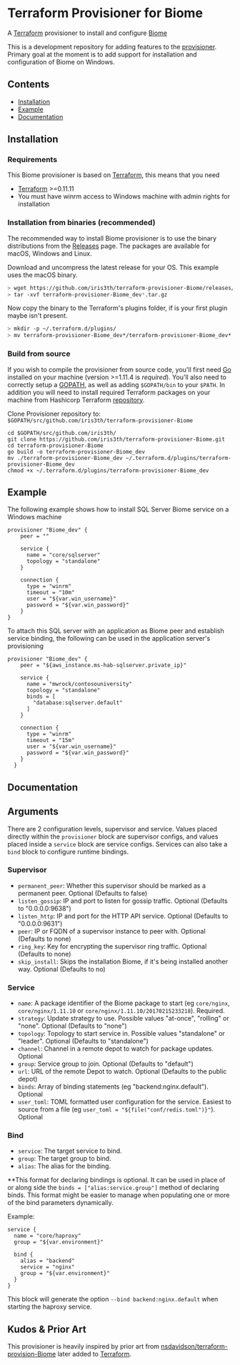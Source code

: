 
# Terraform Provisioner for Biome
A [Terraform](https://terraform.io) provisioner to install and configure [Biome](https://Biome.sh)

This is a development repository for adding features to the [provisioner](https://github.com/hashicorp/terraform/tree/master/builtin/provisioners/Biome). Primary goal at the moment is to add support for installation and configuration of Biome on Windows.

Contents
--------

* [Installation](#installation)
* [Example](#example)
* [Documentation](#documentation)


Installation
------------

### Requirements

This Biome provisioner is based on [Terraform](https://www.terraform.io), this means that you need


- [Terraform](https://www.terraform.io/downloads.html) >=0.11.11
- You must have winrm access to Windows machine with admin rights for installation

### Installation from binaries (recommended)

The recommended way to install Biome provisioner is to use the binary distributions from the [Releases](https://github.com/iris3th/terraform-provisioner-Biome/releases) page. The packages are available for macOS, Windows and Linux.

Download and uncompress the latest release for your OS. This example uses the macOS binary.

```sh
> wget https://github.com/iris3th/terraform-provisioner-Biome/releases/download/0.1/terraform-provisioner-Biome_dev_v0.1_darwin_amd64.tar.gz
> tar -xvf terraform-provisioner-Biome_dev*.tar.gz
```

Now copy the binary to the Terraform's plugins folder, if is your first plugin maybe isn't present.

```sh
> mkdir -p ~/.terraform.d/plugins/
> mv terraform-provisioner-Biome_dev*/terraform-provisioner-Biome_dev* ~/.terraform.d/plugins/
```

### Build from source

If you wish to compile the provisioner from source code, you'll first need [Go](http://www.golang.org) installed on your machine (version >=1.11.4 is *required*). You'll also need to correctly setup a [GOPATH](http://golang.org/doc/code.html#GOPATH), as well as adding `$GOPATH/bin` to your `$PATH`. In addition you will need to install required Terraform packages on your machine from Hashicorp Terraform [repository](https://github.com/hashicorp/terraform).

Clone Provisioner repository to: `$GOPATH/src/github.com/iris3th/terraform-provisioner-Biome`

```
cd $GOPATH/src/github.com/iris3th/
git clone https://github.com/iris3th/terraform-provisioner-Biome.git
cd terraform-provisioner-Biome
go build -o terraform-provisioner-Biome_dev
mv ./terraform-provisioner-Biome_dev ~/.terraform.d/plugins/terraform-provisioner-Biome_dev
chmod +x ~/.terraform.d/plugins/terraform-provisioner-Biome_dev
```


Example
--------
The following example shows how to install SQL Server Biome service on a Windows machine

```
provisioner "Biome_dev" {
    peer = ""

    service {
      name = "core/sqlserver"
      topology = "standalone"
    }

    connection {
      type = "winrm"
      timeout = "10m"
      user = "${var.win_username}"
      password = "${var.win_password}"
    }
}
```

To attach this SQL server with an application as Biome peer and establish service binding, the following can be used in the application server's provisioning

```
provisioner "Biome_dev" {
    peer = "${aws_instance.ms-hab-sqlserver.private_ip}"

    service {
      name = "mwrock/contosouniversity"
      topology = "standalone"
      binds = [
        "database:sqlserver.default"
      ]
    }

    connection {
      type = "winrm"
      timeout = "15m"
      user = "${var.win_username}"
      password = "${var.win_password}"
    }
  }
 ```

Documentation
--------
## Arguments
There are 2 configuration levels, supervisor and service.  Values placed directly within the `provisioner` block are supervisor configs, and values placed inside a `service` block are service configs.  Services can also take a `bind` block to configure runtime bindings.

### Supervisor
* `permanent_peer`: Whether this supervisor should be marked as a permanent peer. Optional (Defaults to false)
* `listen_gossip`: IP and port to listen for gossip traffic.  Optional (Defaults to "0.0.0.0:9638")
* `listen_http`: IP and port for the HTTP API service.  Optional (Defaults to "0.0.0.0:9631")
* `peer`: IP or FQDN of a supervisor instance to peer with.  Optional (Defaults to none)
* `ring_key`: Key for encrypting the supervisor ring traffic.  Optional (Defaults to none)
* `skip_install`: Skips the installation Biome, if it's being installed another way.  Optional (Defaults to no)
### Service
* `name`: A package identifier of the Biome package to start (eg `core/nginx`, `core/nginx/1.11.10` or `core/nginx/1.11.10/20170215233218`).  Required.
* `strategy`: Update strategy to use. Possible values "at-once", "rolling" or "none".  Optional (Defaults to "none")
* `topology`: Topology to start service in.  Possible values "standalone" or "leader".  Optional (Defaults to "standalone")
* `channel`: Channel in a remote depot to watch for package updates.  Optional
* `group`: Service group to join.  Optional (Defaults to "default")
* `url`: URL of the remote Depot to watch.  Optional (Defaults to the public depot)
* `binds`:  Array of binding statements (eg "backend:nginx.default").  Optional
* `user_toml`: TOML formatted user configuration for the service.  Easiest to source from a file (eg `user_toml = "${file("conf/redis.toml")}"`).  Optional

### Bind
* `service`: The target service to bind.
* `group`: The target group to bind.
* `alias`: The alias for the binding.

**This format for declaring bindings is optional.  It can be used in place of or along side the `binds = ["alias:service.group"]` method of declaring binds.  This format might be easier to manage when populating one or more of the bind parameters dynamically.

Example:
```
service {
  name = "core/haproxy"
  group = "${var.environment}"

  bind {
    alias = "backend"
    service = "nginx"
    group = "${var.environment}"
  }
}
```
This block will generate the option `--bind backend:nginx.default` when starting the haproxy service.


## Kudos & Prior Art

This provisioner is heavily inspired by prior art from [nsdavidson/terraform-provision-Biome](https://github.com/nsdavidson/terraform-provisioner-Biome) later added to [Terraform](https://github.com/hashicorp/terraform/pull/16280).
